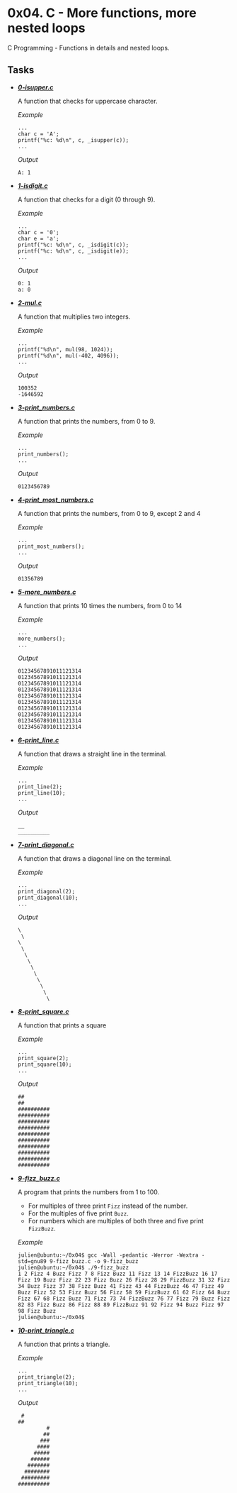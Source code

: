 
# 0x04. C - More functions, more nested loops

C Programming - Functions in details and nested loops.

## Tasks

- ***[0-isupper.c](https://github.com/10thcode/alx-low_level_programming/blob/main/0x04-more_functions_nested_loops/0-isupper.c)***

    A function that checks for uppercase character.

    *Example*
    ```
    ...
    char c = 'A';
    printf("%c: %d\n", c, _isupper(c));
    ...
    ```
    
    *Output*
    ```
    A: 1
    ```

- ***[1-isdigit.c](https://github.com/10thcode/alx-low_level_programming/blob/main/0x04-more_functions_nested_loops/1-isdigit.c)***

    A function that checks for a digit (0 through 9).

    *Example*
    ```
    ...
    char c = '0';
    char e = 'a';
    printf("%c: %d\n", c, _isdigit(c));
    printf("%c: %d\n", c, _isdigit(e));
    ...
    ```

    *Output*
    ```
    0: 1
    a: 0
    ```

- ***[2-mul.c](https://github.com/10thcode/alx-low_level_programming/blob/main/0x04-more_functions_nested_loops/2-mul.c)***

    A function that multiplies two integers.

    *Example*
    ```
    ...
    printf("%d\n", mul(98, 1024));
    printf("%d\n", mul(-402, 4096));
    ...
    ```

    *Output*
    ```
    100352
    -1646592
    ```

- ***[3-print_numbers.c](https://github.com/10thcode/alx-low_level_programming/blob/main/0x04-more_functions_nested_loops/3-print_numbers.c)***

    A function that prints the numbers, from 0 to 9.

    *Example*
    ```
    ...
    print_numbers();
    ...
    ```

    *Output*
    ```
    0123456789
    ```

- ***[4-print_most_numbers.c](https://github.com/10thcode/alx-low_level_programming/blob/main/0x04-more_functions_nested_loops/4-print_most_numbers.c)***

    A function that prints the numbers, from 0 to 9, except 2 and 4

    *Example*
    ```
    ...
    print_most_numbers();
    ...
    ```

    *Output*
    ```
    01356789
    ```

- ***[5-more_numbers.c](https://github.com/10thcode/alx-low_level_programming/blob/main/0x04-more_functions_nested_loops/5-more_numbers.c)***

    A function that prints 10 times the numbers, from 0 to 14

    *Example*
    ```
    ...
    more_numbers();
    ...
    ```

    *Output*
    ```
    01234567891011121314
    01234567891011121314
    01234567891011121314
    01234567891011121314
    01234567891011121314
    01234567891011121314
    01234567891011121314
    01234567891011121314
    01234567891011121314
    01234567891011121314
    ```

- ***[6-print_line.c](https://github.com/10thcode/alx-low_level_programming/blob/main/0x04-more_functions_nested_loops/6-print_line.c)***

    A function that draws a straight line in the terminal.

    *Example*
    ```
    ...
    print_line(2);
    print_line(10);
    ...
    ```

    *Output*
    ```
    __
    __________
    ```

- ***[7-print_diagonal.c](https://github.com/10thcode/alx-low_level_programming/blob/main/0x04-more_functions_nested_loops/7-print_diagonal.c)***

    A function that draws a diagonal line on the terminal.

    *Example*
    ```
    ...
    print_diagonal(2);
    print_diagonal(10);
    ...
    ```

    *Output*
    ```
    \
     \
    \
     \
      \
       \
        \
         \
          \
           \
            \
             \
    ```

- ***[8-print_square.c](https://github.com/10thcode/alx-low_level_programming/blob/main/0x04-more_functions_nested_loops/8-print_square.c)***

    A function that prints a square

    *Example*
    ```
    ...
    print_square(2);
    print_square(10);
    ...
    ```

    *Output*
    ```
    ##
    ##
    ##########
    ##########
    ##########
    ##########
    ##########
    ##########
    ##########
    ##########
    ##########
    ##########
    ```

- ***[9-fizz_buzz.c](https://github.com/10thcode/alx-low_level_programming/blob/main/0x04-more_functions_nested_loops/9-fizz_buzz.c)***

    A program that prints the numbers from 1 to 100.
    - For multiples of three print `Fizz` instead of the number.
    - For the multiples of five print `Buzz`.
    - For numbers which are multiples of both three and five print `FizzBuzz`.

    *Example*
    ```
    julien@ubuntu:~/0x04$ gcc -Wall -pedantic -Werror -Wextra -std=gnu89 9-fizz_buzz.c -o 9-fizz_buzz
    julien@ubuntu:~/0x04$ ./9-fizz_buzz 
    1 2 Fizz 4 Buzz Fizz 7 8 Fizz Buzz 11 Fizz 13 14 FizzBuzz 16 17 Fizz 19 Buzz Fizz 22 23 Fizz Buzz 26 Fizz 28 29 FizzBuzz 31 32 Fizz 34 Buzz Fizz 37 38 Fizz Buzz 41 Fizz 43 44 FizzBuzz 46 47 Fizz 49 Buzz Fizz 52 53 Fizz Buzz 56 Fizz 58 59 FizzBuzz 61 62 Fizz 64 Buzz Fizz 67 68 Fizz Buzz 71 Fizz 73 74 FizzBuzz 76 77 Fizz 79 Buzz Fizz 82 83 Fizz Buzz 86 Fizz 88 89 FizzBuzz 91 92 Fizz 94 Buzz Fizz 97 98 Fizz Buzz
    julien@ubuntu:~/0x04$
    ```

- ***[10-print_triangle.c](https://github.com/10thcode/alx-low_level_programming/blob/main/0x04-more_functions_nested_loops/10-print_triangle.c)***

    A function that prints a triangle.

    *Example*
    ```
    ...
    print_triangle(2);
    print_triangle(10);
    ...
    ```

    *Output*
    ```
     #
    ##
             #
            ##
           ###
          ####
         #####
        ######
       #######
      ########
     #########
    ##########
    ```
